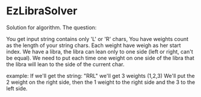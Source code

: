 # EzLibraSolver

Solution for algorithm.
The question:

You get input string contains only 'L' or 'R' chars,
You have weights count as the length of your string chars.
Each weight have weigh as her start index.
We have a libra, the libra can lean only to one side (left or right, can't be equal).
We need to put each time one weight on one side of the libra that the libra will lean to the side of the current char.

example:
If we'll get the string: "RRL" we'll get 3 weights (1,2,3)
We'll put the 2 weight on the right side, then the 1 weight to the right side and the 3 to the left side.
